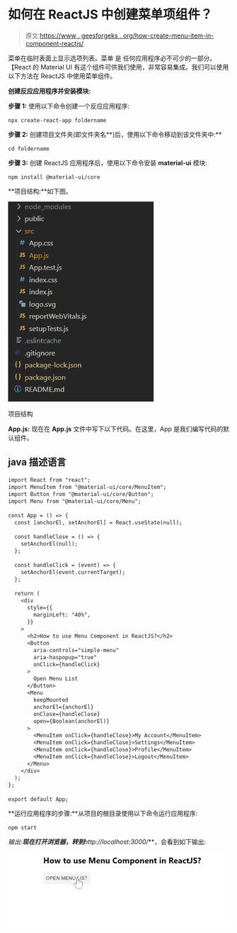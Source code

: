# 如何在 ReactJS 中创建菜单项组件？

> 原文:[https://www . geesforgeks . org/how-create-menu-item-in-component-reactjs/](https://www.geeksforgeeks.org/how-to-create-menu-item-component-in-reactjs/)

菜单在临时表面上显示选项列表。菜单  是  任何应用程序必不可少的一部分。【React 的 Material UI 有这个组件可供我们使用，非常容易集成。我们可以使用以下方法在 ReactJS 中使用菜单组件。

**创建反应应用程序并安装模块:**

**步骤 1:** 使用以下命令创建一个反应应用程序:

```
npx create-react-app foldername
```

**步骤 2:** 创建项目文件夹(即文件夹名**)后，使用以下命令移动到该文件夹中:**

```
cd foldername
```

**步骤 3:** 创建 ReactJS 应用程序后，使用以下命令安装 **material-ui** 模块:

```
npm install @material-ui/core
```

**项目结构:**如下图。

![](img/f04ae0d8b722a9fff0bd9bd138b29c23.png)

项目结构

**App.js:** 现在在 **App.js** 文件中写下以下代码。在这里，App 是我们编写代码的默认组件。

## java 描述语言

```
import React from "react";
import MenuItem from "@material-ui/core/MenuItem";
import Button from "@material-ui/core/Button";
import Menu from "@material-ui/core/Menu";

const App = () => {
  const [anchorEl, setAnchorEl] = React.useState(null);

  const handleClose = () => {
    setAnchorEl(null);
  };

  const handleClick = (event) => {
    setAnchorEl(event.currentTarget);
  };

  return (
    <div
      style={{
        marginLeft: "40%",
      }}
    >
      <h2>How to use Menu Component in ReactJS?</h2>
      <Button
        aria-controls="simple-menu"
        aria-haspopup="true"
        onClick={handleClick}
      >
        Open Menu List
      </Button>
      <Menu
        keepMounted
        anchorEl={anchorEl}
        onClose={handleClose}
        open={Boolean(anchorEl)}
      >
        <MenuItem onClick={handleClose}>My Account</MenuItem>
        <MenuItem onClick={handleClose}>Settings</MenuItem>
        <MenuItem onClick={handleClose}>Profile</MenuItem>
        <MenuItem onClick={handleClose}>Logout</MenuItem>
      </Menu>
    </div>
  );
};

export default App;
```

**运行应用程序的步骤:**从项目的根目录使用以下命令运行应用程序:

```
npm start
```

**输出:**现在打开浏览器，转到***http://localhost:3000/***，会看到如下输出:

![](img/f47e60f4cb79f46231117b4d84d84410.png)